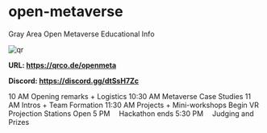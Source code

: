 # open-metaverse
Gray Area Open Metaverse Educational Info

![qr](https://user-images.githubusercontent.com/5863550/174151027-40ea0e79-369c-4906-a8a6-eec2c6ff7025.jpg)

**URL: https://qrco.de/openmeta**

**Discord: https://discord.gg/dtSsH7Zc**

10 AM
Opening remarks + Logistics
10:30 AM
Metaverse Case Studies
11 AM
Intros + Team Formation
11:30 AM
Projects + Mini-workshops Begin
VR Projection Stations Open
5 PM 
Hackathon ends
5:30 PM 
Judging and Prizes
